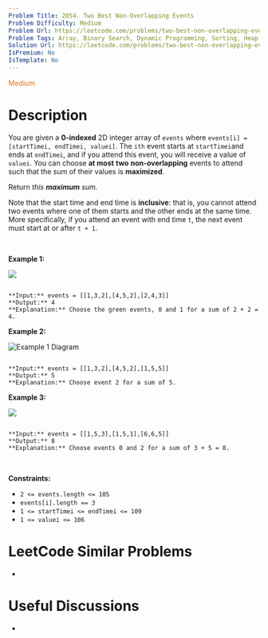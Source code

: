 ```yaml
---
Problem Title: 2054. Two Best Non-Overlapping Events
Problem Difficulty: Medium
Problem Url: https://leetcode.com/problems/two-best-non-overlapping-events/
Problem Tags: Array, Binary Search, Dynamic Programming, Sorting, Heap (Priority Queue)
Solution Url: https://leetcode.com/problems/two-best-non-overlapping-events/solution/
IsPremium: No
IsTemplate: No
---
```


<span style="color: rgb(239, 108, 0);">Medium</span>

# Description

You are given a **0-indexed** 2D integer array of `events` where `events[i] = [startTimei, endTimei, valuei]`. The `ith` event starts at `startTimei`and ends at `endTimei`, and if you attend this event, you will receive a value of `valuei`. You can choose **at most** **two** **non-overlapping** events to attend such that the sum of their values is **maximized**.


Return *this **maximum** sum.*


Note that the start time and end time is **inclusive**: that is, you cannot attend two events where one of them starts and the other ends at the same time. More specifically, if you attend an event with end time `t`, the next event must start at or after `t + 1`.


 


**Example 1:**


![](https://assets.leetcode.com/uploads/2021/09/21/picture5.png)

```

**Input:** events = [[1,3,2],[4,5,2],[2,4,3]]
**Output:** 4
**Explanation:** Choose the green events, 0 and 1 for a sum of 2 + 2 = 4.

```

**Example 2:**


![Example 1 Diagram](https://assets.leetcode.com/uploads/2021/09/21/picture1.png)

```

**Input:** events = [[1,3,2],[4,5,2],[1,5,5]]
**Output:** 5
**Explanation:** Choose event 2 for a sum of 5.

```

**Example 3:**


![](https://assets.leetcode.com/uploads/2021/09/21/picture3.png)

```

**Input:** events = [[1,5,3],[1,5,1],[6,6,5]]
**Output:** 8
**Explanation:** Choose events 0 and 2 for a sum of 3 + 5 = 8.
```

 


**Constraints:**


* `2 <= events.length <= 105`
* `events[i].length == 3`
* `1 <= startTimei <= endTimei <= 109`
* `1 <= valuei <= 106`




# LeetCode Similar Problems

- []()

# Useful Discussions

- []()
